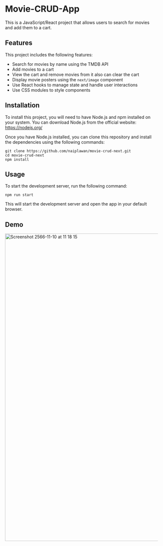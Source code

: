 
# Movie-CRUD-App
This is a JavaScript/React project that allows users to search for movies and add them to a cart.


## Features

This project includes the following features:
-   Search for movies by name using the TMDB API
-   Add movies to a cart
-   View the cart and remove movies from it also can clear the cart
-   Display movie posters using the  `next/image`  component
-   Use React hooks to manage state and handle user interactions
-   Use CSS modules to style components

## Installation
To install this project, you will need to have Node.js and npm installed on your system. 
You can download Node.js from the official website: https://nodejs.org/

Once you have Node.js installed, you can clone this repository and install the dependencies using the following commands:
```
git clone https://github.com/naiplawan/movie-crud-next.git
cd movie-crud-next
npm install
```

## Usage

To start the development server, run the following command:
```
npm run start
```
This will start the development server and open the app in your default browser.

## Demo 
<img width="1010" alt="Screenshot 2566-11-10 at 11 18 15" src="https://github.com/naiplawan/movie-crud-next/assets/124332198/75e3413f-b498-4dd3-a11e-2ae58f992b98">

